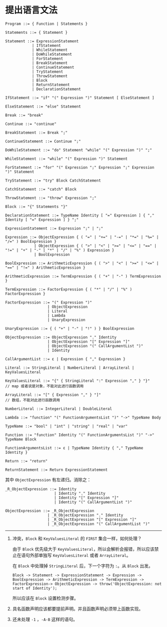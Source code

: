 # 提出语言文法

```
Program ::= { Function | Statements }

Statements ::= { Statement }

Statement ::= ExpressionStatement
            | IfStatement
            | WhileStatement
            | DoWhileStatement
            | ForStatement
            | BreakStatement
            | ContinueStatement
            | TryStatement
            | ThrowStatement
            | Block
            | ReturnStatement
            | DeclarationStatement

IfStatement ::= "if" "(" Expression ")" Statement [ ElseStatement ]

ElseStatement ::= "else" Statement

Break ::= "break"

Continue ::= "continue"

BreakStatement ::= Break ";"

ContinueStatement ::= Continue ";"

DoWhileStatement ::= "do" Statement "while" "(" Expression ")" ";"

WhileStatement ::= "while" "(" Expression ")" Statement

ForStatement ::= "for" "(" Expression ";" Expression ";" Expression ")" Statement

TryStatement ::= "try" Block CatchStatement

CatchStatement ::= "catch" Block

ThrowStatement ::= "throw" Expression ";"

Block ::= "{" Statements "}"

DeclarationStatement ::= TypeName Identity [ "=" Expression ] { "," Identity [ "=" Expression ] } ";"

ExpressionStatement ::= Expression ";" | ";"

Expression ::= ObjectExpression { ( "=" | "+=" | "-=" | "*=" | "%=" | "/=" ) BoolExpression }
             | ObjectExpression { ( ">" | "<" | ">=" | "<=" | "==" | "!=" | "+" | "-" | "*" | "/" | "%" ) Expression }
             | BoolExpression

BoolExpression ::= ArithmeticExpression { ( ">" | "<" | ">=" | "<=" | "==" | "!=" ) ArithmeticExpression }

ArithmeticExpression ::= TermExpression { ( "+" | "-" ) TermExpression }

TermExpression ::= FactorExpression { ( "*" | "/" | "%" ) FactorExpression }

FactorExpression ::= "(" Expression ")"
                   | ObjectExpression
                   | Literal
                   | Lambda
                   | UnaryExpression

UnaryExpression ::= { ( "+" | "-" | "!" ) } BoolExpression

ObjectExpression ::= ObjectExpression "." Identity
                   | ObjectExpression "[" Expression "]"
                   | ObjectExpression "(" CallArgumentList ")"
                   | Identity

CallArgumentList ::= ε | Expression { "," Expression }

Literal ::= StringLiteral | NumberLiteral | ArrayLiteral | KeyValuesLiteral

KeyValuesLiteral ::= "{" { StringLiteral ":" Expression "," } "}"           // map 或者说是对象，不能对此进行函数调用

ArrayLiteral ::= "[" { Expression "," } "]"                                 // 数组，不能对此进行函数调用

NumberLiteral ::= IntegerLiteral | DoubleLiteral

Lambda ::= "function" "(" FunctionArgumentsList ")" "->" TypeName Body

TypeName ::= "bool" | "int" | "string" | "real" | "var"

Function ::= "function" Identity "(" FunctionArgumentsList ")" "->" TypeName Block

FunctionArgumentsList ::= ε | TypeName Identity { "," TypeName Identity }

Return ::= "return"

ReturnStatement ::= Return ExpressionStatement

```

其中 `ObjectExpression` 有左递归。消除之：

```
_R_ObjectExpression ::= Identity
                      | Identity "." Identity
                      | Identity "[" Expression "]"
                      | Identity "(" CallArgumentList ")"

ObjectExpression ::= _R_ObjectExpression
                   | _R_ObjectExpression "." Identity
                   | _R_ObjectExpression "[" Expression "]"
                   | _R_ObjectExpression "(" CallArgumentList ")"
```

---

1. 冲突，`Block` 和 `KeyValuesLiteral` 的 `FIRST` 集合一样，如何处理？

    由于 `Block` 优先级大于 `KeyValuesLiteral`，所以会解析会报错，所以应该禁止在语句外部单独写 `KeyValuesLiteral` 或者 `ArrayLiteral`。

    在 `Block` 中处理掉 `StringLiteral` 后，下一个字符为 `:`。从 `Block` 出发。

    `Block -> Statement -> ExpressionStatement -> Expression -> BoolExpression -> ArithmeticExpression -> TermExpression -> FactorExpression-> ObjectExpression -> throw('ObjectExpression: not start of Identity');`

    所以应该在 `Block` 设置检测步骤。

2. 具名函数声明应该都要提前声明。并且函数声明必须带上函数实现。

3. 还未处理 `-1` ，`-A-B` 这样的语句。
